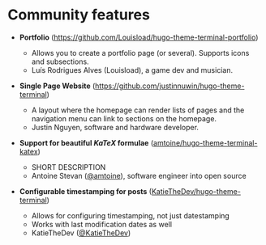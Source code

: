 # Community features

<!--
Did a cool thing with the theme and want to share it with rest of the Hello Friend theme users? Jump in!

Please follow the template:

- **NAME_OF_THE_FEATURE** (LINK TO YOUR FORK)
  - SHORT DESCRIPTION
  - SOMETHING ABOUT YOU (name and who you are / what you do / etc.)

eg:

- **Social media icons** (https://github.com/...)
  - This was a big missing feature of the theme. It will help your audience reach you over the internet.
  - John, a javascript developer.
-->

- **Portfolio** (https://github.com/Louisload/hugo-theme-terminal-portfolio)
  - Allows you to create a portfolio page (or several). Supports icons and subsections.
  - Luís Rodrigues Alves (Louisload), a game dev and musician.

- **Single Page Website** (https://github.com/justinnuwin/hugo-theme-terminal)
  - A layout where the homepage can render lists of pages and the navigation menu can link to sections on the homepage.
  - Justin Nguyen, software and hardware developer.

- **Support for beautiful *KaTeX* formulae** ([amtoine/hugo-theme-terminal-katex](https://github.com/amtoine/hugo-theme-terminal-katex))
  - SHORT DESCRIPTION
  - Antoine Stevan ([@amtoine](https://github.com/amtoine)), software engineer into open source

- **Configurable timestamping for posts** ([KatieTheDev/hugo-theme-terminal](https://github.com/KatieTheDev/hugo-theme-terminal))
  - Allows for configuring timestamping, not just datestamping
  - Works with last modification dates as well
  - KatieTheDev ([@KatieTheDev](https://github.com/KatieTheDev))